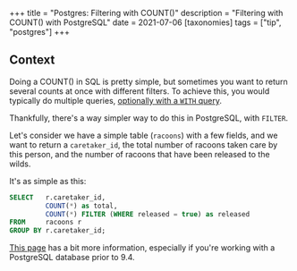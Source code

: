 +++
title = "Postgres: Filtering with COUNT()"
description = "Filtering with COUNT() with PostgreSQL"
date = 2021-07-06
[taxonomies]
tags = ["tip", "postgres"]
+++

## Context

Doing a COUNT() in SQL is pretty simple, but sometimes you want to return several counts at once with different filters. To achieve this, you would typically do multiple queries, [optionally with a `WITH` query][0].

Thankfully, there's a way simpler way to do this in PostgreSQL, with `FILTER`.

Let's consider we have a simple table (`racoons`) with a few fields, and we want to return a `caretaker_id`, the total number of racoons taken care by this person, and the number of racoons that have been released to the wilds.

It's as simple as this:

```sql
SELECT   r.caretaker_id,
         COUNT(*) as total,
         COUNT(*) FILTER (WHERE released = true) as released
FROM     racoons r
GROUP BY r.caretaker_id;
```

[This page][1] has a bit more information, especially if you're working with a PostgreSQL database prior to 9.4.

[0]: https://www.postgresql.org/docs/9.1/queries-with.html
[1]: https://kb.objectrocket.com/postgresql/how-to-use-the-filter-clause-in-postgresql-881
